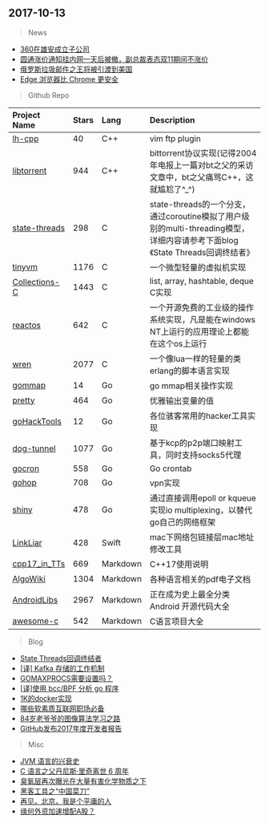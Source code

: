 
## 2017-10-13

> News
* [360在雄安成立子公司](http://tech.ifeng.com/a/20171013/44714014_0.shtml)
* [圆通涨价通知挂内网一天后被撤，副总裁表态双11期间不涨价](http://www.thepaper.cn/newsDetail_forward_1823152)
* [俄罗斯垃圾邮件之王将被引渡到美国](https://thehackernews.com/2017/10/peter-levashov-kelihos.html)
* [Edge 浏览器比 Chrome 更安全](https://www.oschina.net/news/89545/edge-safer-than-chrome) 

> Github Repo

| Project Name | Stars | Lang | Description |
| :----------- | :---- | :--- | :---------- |
| [lh-cpp](https://github.com/LucHermitte/lh-cpp) | 40 | C++ | vim ftp plugin |
| [libtorrent](https://github.com/arvidn/libtorrent) | 944 | C++ | bittorrent协议实现(记得2004年电报上一篇对bt之父的采访文章中，bt之父痛骂C++，这就尴尬了^_^) |
| [state-threads](https://github.com/ossrs/state-threads) | 298 | C | state-threads的一个分支，通过coroutine模拟了用户级别的multi-threading模型，详细内容请参考下面blog《State Threads回调终结者》 |
| [tinyvm](https://github.com/jakogut/tinyvm) | 1176 | C | 一个微型轻量的虚拟机实现 |
| [Collections-C](https://github.com/srdja/Collections-C) | 1443 | C | list, array, hashtable, deque C实现 |
| [reactos](https://github.com/reactos/reactos) | 642 | C | 一个开源免费的工业级的操作系统实现，凡是能在windows NT上运行的应用理论上都能在这个os上运行 |
| [wren](https://github.com/munificent/wren) | 2077 | C | 一个像lua一样的轻量的类erlang的脚本语言实现 |
| [gommap](https://github.com/tysonmote/gommap) | 14 | Go | go mmap相关操作实现 |
| [pretty](https://github.com/kr/pretty) | 464 | Go | 优雅输出变量的值 |
| [goHackTools](https://github.com/dreddsa5dies/goHackTools) | 12 | Go | 各位骇客常用的hacker工具实现 |
| [dog-tunnel](https://github.com/vzex/dog-tunnel) | 1077 | Go | 基于kcp的p2p端口映射工具，同时支持socks5代理 |
| [gocron](https://github.com/jasonlvhit/gocron) | 558 | Go | Go crontab |
| [gohop](https://github.com/bigeagle/gohop) | 708 | Go | vpn实现 |
| [shiny](https://github.com/tidwall/shiny) | 478 | Go | 通过直接调用epoll or kqueue实现io multiplexing，以替代go自己的网络框架 |
| [LinkLiar](https://github.com/halo/LinkLiar) | 428 | Swift | mac下网络包链接层mac地址修改工具 |
| [cpp17_in_TTs](https://github.com/tvaneerd/cpp17_in_TTs) | 669 | Markdown | C++17使用说明 |
| [AlgoWiki](https://github.com/vicky002/AlgoWiki) | 1304 | Markdown | 各种语言相关的pdf电子文档 |
| [AndroidLibs](https://github.com/XXApple/AndroidLibs) | 2967 | Markdown | 正在成为史上最全分类 Android 开源代码大全 |
| [awesome-c](https://github.com/uhub/awesome-c) | 542 | Markdown | C语言项目大全 |

> Blog
* [State Threads回调终结者](http://www.udpwork.com/item/13384.html) 
* [[译] Kafka 存储的工作机制](http://colobu.com/2017/10/12/How-Kafka’s-Storage-Internals-Work/) 
* [GOMAXPROCS需要设置吗？](http://colobu.com/2017/10/11/interesting-things-about-GOMAXPROCS/) 
* [[译]使用 bcc/BPF 分析 go 程序](http://colobu.com/2017/09/22/golang-bcc-bpf-function-tracing/) 
* [1K的docker实现](http://geek.csdn.net/news/detail/239595)
* [哪些软素质互联网职场必备](https://mp.weixin.qq.com/s/OSaiF-qWWgu6_UpoxB3h7g)
* [84岁老爷爷的图像算法学习之路](https://mp.weixin.qq.com/s/uxCUSgSAtNStDMbIidYtfQ)
* [GitHub发布2017年度开发者报告](https://mp.weixin.qq.com/s/CoIprtuIJSl81bMTvElQ-A)

> Misc
* [JVM 语言的兴衰史](http://geek.csdn.net/news/detail/239619) 
* [C 语言之父丹尼斯·里奇离世 6 周年](https://www.oschina.net/news/89544/in-memory-of-dennis-ritchie)
* [臭氧层再次曝光在大量有害化学物质之下](http://www.cnbeta.com/articles/science/660191.htm) 
* [黑客工具之“中国菜刀”](https://mp.weixin.qq.com/s/YEin9S-BL-VY7QYdgzLahg)
* [再见，北京，我是个平庸的人](https://mp.weixin.qq.com/s/2h7XGTYP01cz3WZzEwPZjg)
* [缘何外资加速增配A股？](https://mp.weixin.qq.com/s/rb9T_djc13DZdypehmb1Gw)